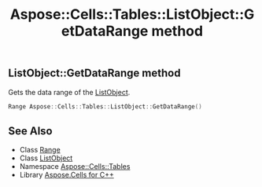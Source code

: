 ﻿---
title: Aspose::Cells::Tables::ListObject::GetDataRange method
linktitle: GetDataRange
second_title: Aspose.Cells for C++ API Reference
description: 'Aspose::Cells::Tables::ListObject::GetDataRange method. Gets the data range of the ListObject in C++.'
type: docs
weight: 1800
url: /cpp/aspose.cells.tables/listobject/getdatarange/
---
## ListObject::GetDataRange method


Gets the data range of the [ListObject](../).

```cpp
Range Aspose::Cells::Tables::ListObject::GetDataRange()
```

## See Also

* Class [Range](../../../aspose.cells/range/)
* Class [ListObject](../)
* Namespace [Aspose::Cells::Tables](../../)
* Library [Aspose.Cells for C++](../../../)
